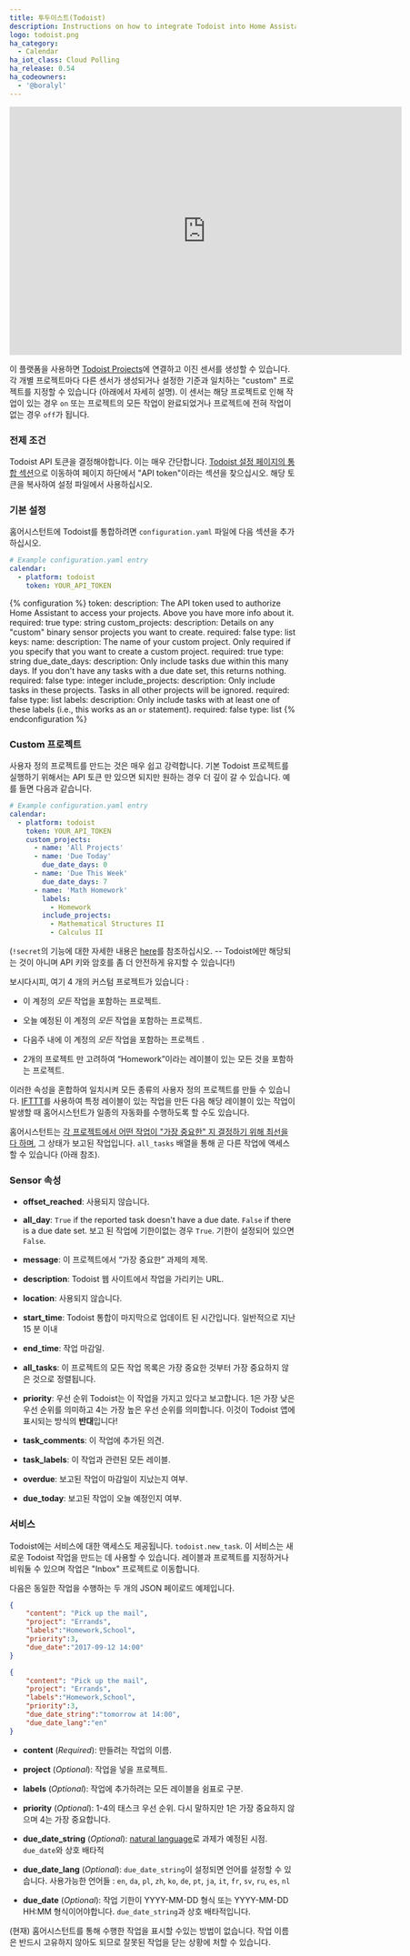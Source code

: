 ```yaml
---
title: 투두이스트(Todoist)
description: Instructions on how to integrate Todoist into Home Assistant.
logo: todoist.png
ha_category:
  - Calendar
ha_iot_class: Cloud Polling
ha_release: 0.54
ha_codeowners:
  - '@boralyl'
---
```


<iframe width="690" height="437" src="https://www.youtube.com/embed/b390o1Qj-I8" frameborder="0" allow="accelerometer; autoplay; encrypted-media; gyroscope; picture-in-picture" allowfullscreen></iframe>

이 플랫폼을 사용하면 [Todoist Projects](https://todoist.com)에 연결하고 이진 센서를 생성할 수 있습니다. 각 개별 프로젝트마다 다른 센서가 생성되거나 설정한 기준과 일치하는 "custom" 프로젝트를 지정할 수 있습니다 (아래에서 자세히 설명). 이 센서는 해당 프로젝트로 인해 작업이 있는 경우 `on` 또는 프로젝트의 모든 작업이 완료되었거나 프로젝트에 전혀 작업이 없는 경우 `off`가 됩니다.

### 전제 조건

Todoist API 토큰을 결정해야합니다. 이는 매우 간단합니다. [Todoist 설정 페이지의 통합 섹션](https://todoist.com/Users/viewPrefs?page=authorizations)으로 이동하여 페이지 하단에서 "API token"이라는 섹션을 찾으십시오. 해당 토큰을 복사하여 설정 파일에서 사용하십시오.

### 기본 설정

홈어시스턴트에 Todoist를 통합하려면 `configuration.yaml` 파일에 다음 섹션을 추가하십시오.

```yaml
# Example configuration.yaml entry
calendar:
  - platform: todoist
    token: YOUR_API_TOKEN
```

{% configuration %}
token:
  description: The API token used to authorize Home Assistant to access your projects. Above you have more info about it.
  required: true
  type: string
custom_projects:
  description: Details on any "custom" binary sensor projects you want to create.
  required: false
  type: list
  keys:
    name:
      description: The name of your custom project. Only required if you specify that you want to create a custom project.
      required: true
      type: string
    due_date_days:
      description: Only include tasks due within this many days. If you don't have any tasks with a due date set, this returns nothing.
      required: false
      type: integer
    include_projects:
      description: Only include tasks in these projects. Tasks in all other projects will be ignored.
      required: false
      type: list
    labels:
      description: Only include tasks with at least one of these labels (i.e., this works as an `or` statement).
      required: false
      type: list
{% endconfiguration %}

### Custom 프로젝트
사용자 정의 프로젝트를 만드는 것은 매우 쉽고 강력합니다. 기본 Todoist 프로젝트를 실행하기 위해서는 API 토큰 만 있으면 되지만 원하는 경우 더 깊이 갈 수 있습니다. 예를 들면 다음과 같습니다.

```yaml
# Example configuration.yaml entry
calendar:
  - platform: todoist
    token: YOUR_API_TOKEN
    custom_projects:
      - name: 'All Projects'
      - name: 'Due Today'
        due_date_days: 0
      - name: 'Due This Week'
        due_date_days: 7
      - name: 'Math Homework'
        labels:
          - Homework
        include_projects:
          - Mathematical Structures II
          - Calculus II
```

(`!secret`의 기능에 대한 자세한 내용은 [here](/docs/configuration/secrets/)를 참조하십시오. -- Todoist에만 해당되는 것이 아니며 API 키와 암호를 좀 더 안전하게 유지할 수 있습니다!)

보시다시피, 여기 4 개의 커스텀 프로젝트가 있습니다 :

- 이 계정의 *모든* 작업을 포함하는 프로젝트.

- 오늘 예정된 이 계정의 *모든* 작업을 포함하는 프로젝트. 

- 다음주 내에 이 계정의 *모든* 작업을 포함하는 프로젝트 .

- 2개의 프로젝트 만 고려하여 “Homework”이라는 레이블이 있는 모든 것을 포함하는 프로젝트.

이러한 속성을 혼합하여 일치시켜 모든 종류의 사용자 정의 프로젝트를 만들 수 있습니다. [IFTTT](https://ifttt.com/todoist)를 사용하여 특정 레이블이 있는 작업을 만든 다음 해당 레이블이 있는 작업이 발생할 때 홈어시스턴트가 일종의 자동화를 수행하도록 할 수도 있습니다.

홈어시스턴트는 [각 프로젝트에서 어떤 작업이 "가장 중요한" 지 결정하기 위해 최선을 다 하며](https://github.com/home-assistant/home-assistant/blob/master/homeassistant/components/todoist/calendar.py), 그 상태가 보고된 작업입니다. `all_tasks` 배열을 통해 곧 다른 작업에 액세스 할 수 있습니다 (아래 참조).

### Sensor 속성

 - **offset_reached**: 사용되지 않습니다.

 - **all_day**: `True` if the reported task doesn't have a due date. `False` if there is a due date set. 보고 된 작업에 기한이없는 경우 `True`. 기한이 설정되어 있으면 `False`.

 - **message**: 이 프로젝트에서 “가장 중요한” 과제의 제목.

 - **description**: Todoist 웹 사이트에서 작업을 가리키는 URL.

 - **location**: 사용되지 않습니다.

 - **start_time**: Todoist 통합이 마지막으로 업데이트 된 시간입니다. 일반적으로 지난 15 분 이내

 - **end_time**: 작업 마감일.

- **all_tasks**: 이 프로젝트의 모든 작업 목록은 가장 중요한 것부터 가장 중요하지 않은 것으로 정렬됩니다.

- **priority**: 우선 순위 Todoist는 이 작업을 가지고 있다고 보고합니다. 1은 가장 낮은 우선 순위를 의미하고 4는 가장 높은 우선 순위를 의미합니다. 이것이 Todoist 앱에 표시되는 방식의 **반대**입니다!

- **task_comments**: 이 작업에 추가된 의견.

- **task_labels**: 이 작업과 관련된 모든 레이블.

- **overdue**: 보고된 작업이 마감일이 지났는지 여부.

- **due_today**: 보고된 작업이 오늘 예정인지 여부.

### 서비스

Todoist에는 서비스에 대한 액세스도 제공됩니다. `todoist.new_task`. 이 서비스는 새로운 Todoist 작업을 만드는 데 사용할 수 있습니다. 레이블과 프로젝트를 지정하거나 비워둘 수 있으며 작업은 "Inbox" 프로젝트로 이동합니다.

다음은 동일한 작업을 수행하는 두 개의 JSON 페이로드 예제입니다.

```json
{
    "content": "Pick up the mail",
    "project": "Errands",
    "labels":"Homework,School",
    "priority":3,
    "due_date":"2017-09-12 14:00"
}
```

```json
{
    "content": "Pick up the mail",
    "project": "Errands",
    "labels":"Homework,School",
    "priority":3,
    "due_date_string":"tomorrow at 14:00",
    "due_date_lang":"en"
}
```

- **content** (*Required*): 만들려는 작업의 이름.

- **project** (*Optional*): 작업을 넣을 프로젝트.

- **labels** (*Optional*): 작업에 추가하려는 모든 레이블을 쉼표로 구분.

- **priority** (*Optional*): 1-4의 태스크 우선 순위. 다시 말하지만 1은 가장 중요하지 않으며 4는 가장 중요합니다.

- **due_date_string** (*Optional*): [natural language](https://support.todoist.com/hc/en-us/articles/205325931-Dates-and-Times)로 과제가 예정된 시점. `due_date`와 상호 배타적

- **due_date_lang** (*Optional*): `due_date_string`이 설정되면 언어를 설정할 수 있습니다. 사용가능한 언어들 : `en`, `da`, `pl`, `zh`, `ko`, `de`, `pt`, `ja`, `it`, `fr`, `sv`, `ru`, `es`, `nl`

- **due_date** (*Optional*): 작업 기한이 YYYY-MM-DD 형식 또는 YYYY-MM-DD HH:MM 형식이어야합니다. `due_date_string`과 상호 배타적입니다.

(현재) 홈어시스턴트를 통해 수행한 작업을 표시할 수있는 방법이 없습니다. 작업 이름은 반드시 고유하지 않아도 되므로 잘못된 작업을 닫는 상황에 처할 수 있습니다.